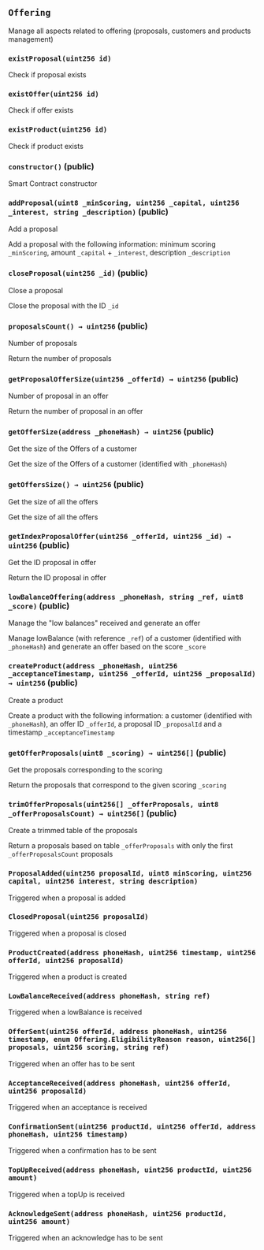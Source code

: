 ## `Offering`

Manage all aspects related to offering (proposals, customers and products management)




### `existProposal(uint256 id)`



Check if proposal exists

### `existOffer(uint256 id)`



Check if offer exists

### `existProduct(uint256 id)`



Check if product exists


### `constructor()` (public)



Smart Contract constructor

### `addProposal(uint8 _minScoring, uint256 _capital, uint256 _interest, string _description)` (public)

Add a proposal


Add a proposal with the following information: minimum scoring `_minScoring`, amount `_capital` + `_interest`, description `_description`

### `closeProposal(uint256 _id)` (public)

Close a proposal


Close the proposal with the ID `_id`

### `proposalsCount() → uint256` (public)

Number of proposals


Return the number of proposals

### `getProposalOfferSize(uint256 _offerId) → uint256` (public)

Number of proposal in an offer


Return the number of proposal in an offer

### `getOfferSize(address _phoneHash) → uint256` (public)

Get the size of the Offers of a customer


Get the size of the Offers of a customer (identified with `_phoneHash`)

### `getOffersSize() → uint256` (public)

Get the size of all the offers


Get the size of all the offers

### `getIndexProposalOffer(uint256 _offerId, uint256 _id) → uint256` (public)

Get the ID proposal in offer


Return the ID proposal in offer

### `lowBalanceOffering(address _phoneHash, string _ref, uint8 _score)` (public)

Manage the "low balances" received and generate an offer


Manage lowBalance (with reference `_ref`) of a customer (identified with `_phoneHash`) and generate an offer based on the score `_score`

### `createProduct(address _phoneHash, uint256 _acceptanceTimestamp, uint256 _offerId, uint256 _proposalId) → uint256` (public)

Create a product


Create a product with the following information: a customer (identified with `_phoneHash`), an offer ID `_offerId`, a proposal ID `_proposalId` and a timestamp `_acceptanceTimestamp`

### `getOfferProposals(uint8 _scoring) → uint256[]` (public)

Get the proposals corresponding to the scoring


Return the proposals that correspond to the given scoring `_scoring`

### `trimOfferProposals(uint256[] _offerProposals, uint8 _offerProposalsCount) → uint256[]` (public)

Create a trimmed table of the proposals


Return a proposals based on table `_offerProposals` with only the first `_offerProposalsCount` proposals


### `ProposalAdded(uint256 proposalId, uint8 minScoring, uint256 capital, uint256 interest, string description)`



Triggered when a proposal is added

### `ClosedProposal(uint256 proposalId)`



Triggered when a proposal is closed

### `ProductCreated(address phoneHash, uint256 timestamp, uint256 offerId, uint256 proposalId)`



Triggered when a product is created

### `LowBalanceReceived(address phoneHash, string ref)`



Triggered when a lowBalance is received

### `OfferSent(uint256 offerId, address phoneHash, uint256 timestamp, enum Offering.EligibilityReason reason, uint256[] proposals, uint256 scoring, string ref)`



Triggered when an offer has to be sent

### `AcceptanceReceived(address phoneHash, uint256 offerId, uint256 proposalId)`



Triggered when an acceptance is received

### `ConfirmationSent(uint256 productId, uint256 offerId, address phoneHash, uint256 timestamp)`



Triggered when a confirmation has to be sent

### `TopUpReceived(address phoneHash, uint256 productId, uint256 amount)`



Triggered when a topUp is received

### `AcknowledgeSent(address phoneHash, uint256 productId, uint256 amount)`



Triggered when an acknowledge has to be sent

